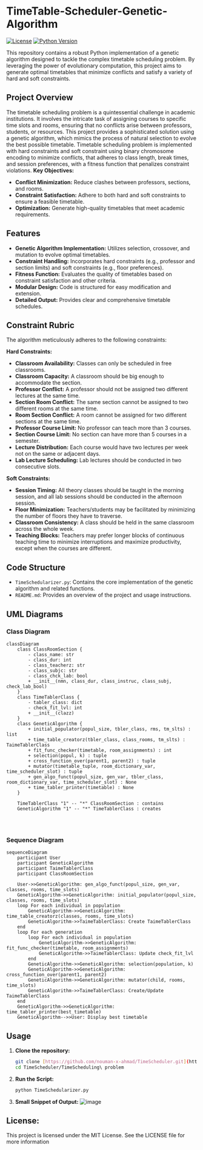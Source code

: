 



# TimeTable-Scheduler-Genetic-Algorithm

[![License](https://img.shields.io/badge/License-MIT-blue.svg)](LICENSE)
[![Python Version](https://img.shields.io/badge/python-3.11-green.svg)](https://www.python.org/downloads/)

This repository contains a robust Python implementation of a genetic algorithm designed to tackle the complex timetable scheduling problem. By leveraging the power of evolutionary computation, this project aims to generate optimal timetables that minimize conflicts and satisfy a variety of hard and soft constraints.

## Project Overview

The timetable scheduling problem is a quintessential challenge in academic institutions. It involves the intricate task of assigning courses to specific time slots and rooms, ensuring that no conflicts arise between professors, students, or resources. This project provides a sophisticated solution using a genetic algorithm, which mimics the process of natural selection to evolve the best possible timetable.
Timetable scheduling problem is implemented with hard constraints and soft constraint using binary chromosome encoding to minimize conflicts, that adheres to class length, break times, and session preferences, with a fitness function that penalizes constraint violations.
**Key Objectives:**

-   **Conflict Minimization:** Reduce clashes between professors, sections, and rooms.
-   **Constraint Satisfaction:** Adhere to both hard and soft constraints to ensure a feasible timetable.
-   **Optimization:** Generate high-quality timetables that meet academic requirements.

## Features

-   **Genetic Algorithm Implementation:** Utilizes selection, crossover, and mutation to evolve optimal timetables.
-   **Constraint Handling:** Incorporates hard constraints (e.g., professor and section limits) and soft constraints (e.g., floor preferences).
-   **Fitness Function:** Evaluates the quality of timetables based on constraint satisfaction and other criteria.
-   **Modular Design:** Code is structured for easy modification and extension.
-   **Detailed Output:** Provides clear and comprehensive timetable schedules.

## Constraint Rubric

The algorithm meticulously adheres to the following constraints:

**Hard Constraints:**

-   **Classroom Availability:** Classes can only be scheduled in free classrooms.
-   **Classroom Capacity:** A classroom should be big enough to accommodate the section.
-   **Professor Conflict:** A professor should not be assigned two different lectures at the same time.
-   **Section Room Conflict:** The same section cannot be assigned to two different rooms at the same time.
-   **Room Section Conflict:** A room cannot be assigned for two different sections at the same time.
-   **Professor Course Limit:** No professor can teach more than 3 courses.
-   **Section Course Limit:** No section can have more than 5 courses in a semester.
-   **Lecture Distribution:** Each course would have two lectures per week not on the same or adjacent days.
-   **Lab Lecture Scheduling:** Lab lectures should be conducted in two consecutive slots.


**Soft Constraints:**

-   **Session Timing:** All theory classes should be taught in the morning session, and all lab sessions should be conducted in the afternoon session.
-   **Floor Minimization:** Teachers/students may be facilitated by minimizing the number of floors they have to traverse.
-   **Classroom Consistency:** A class should be held in the same classroom across the whole week.
-   **Teaching Blocks:** Teachers may prefer longer blocks of continuous teaching time to minimize interruptions and maximize productivity, except when the courses are different.

## Code Structure

-   `TimeSchedularizer.py`: Contains the core implementation of the genetic algorithm and related functions.
-   `README.md`: Provides an overview of the project and usage instructions.

## UML Diagrams

### Class Diagram

```mermaid
classDiagram
    class ClassRoomSection {
        - class_name: str
        - class_dur: int
        - class_teacherz: str
        - class_subjc: str
        - class_chck_lab: bool
        + __init__(nmn, class_dur, class_instruc, class_subj, check_lab_bool)
    }
    class TimeTablerClass {
        - tabler_class: dict
        - check_fit_lvl: int
        + __init__(clazz)
    }
    class GeneticAlgorithm {
        + initial_populator(popul_size, tbler_class, rms, tm_slts) : list
        + time_table_creatorz(tbler_class, class_rooms, tm_slts) : TaimeTablerClass
        + fit_func_checker(timetable, room_assignments) : int
        + selection(popul, k) : tuple
        + cross_function_over(parent1, parent2) : tuple
        + mutator(timetable_tuple, room_dictionary_var, time_scheduler_slot) : tuple
        + gen_algo_funct(popul_size, gen_var, tbler_class, room_dictionary_var, time_scheduler_slot) : None
        + time_tabler_printer(timetable) : None
    }

    TimeTablerClass "1" -- "*" ClassRoomSection : contains
    GeneticAlgorithm "1" -- "*" TimeTablerClass : creates




```
### Sequence Diagram

```mermaid
sequenceDiagram
    participant User
    participant GeneticAlgorithm
    participant TaimeTablerClass
    participant ClassRoomSection

    User->>GeneticAlgorithm: gen_algo_funct(popul_size, gen_var, classes, rooms, time_slots)
    GeneticAlgorithm->>GeneticAlgorithm: initial_populator(popul_size, classes, rooms, time_slots)
    loop For each individual in population
        GeneticAlgorithm->>GeneticAlgorithm: time_table_creatorz(classes, rooms, time_slots)
        GeneticAlgorithm->>TaimeTablerClass: Create TaimeTablerClass
    end
    loop For each generation
        loop For each individual in population
            GeneticAlgorithm->>GeneticAlgorithm: fit_func_checker(timetable, room_assignments)
            GeneticAlgorithm->>TaimeTablerClass: Update check_fit_lvl
        end
        GeneticAlgorithm->>GeneticAlgorithm: selection(population, k)
        GeneticAlgorithm->>GeneticAlgorithm: cross_function_over(parent1, parent2)
        GeneticAlgorithm->>GeneticAlgorithm: mutator(child, rooms, time_slots)
        GeneticAlgorithm->>TaimeTablerClass: Create/Update TaimeTablerClass
    end
    GeneticAlgorithm->>GeneticAlgorithm: time_tabler_printer(best_timetable)
    GeneticAlgorithm-->>User: Display best timetable

```




## Usage

1. **Clone the repository:**

   ```bash
   git clone [https://github.com/nouman-x-ahmad/TimeScheduler.git](https://github.com/nouman-x-ahmad/TimeScheduler.git)
   cd TimeScheduler/TimeScheduling\ problem

2. **Run the Script:**
   ```bash
   python TimeSchedularizer.py
3. **Small Snippet of Output:** 
![image](https://github.com/user-attachments/assets/1db64f09-ad01-4797-b1cd-87cde94eeb31)


## License:
This project is licensed under the MIT License. See the LICENSE file for more information

